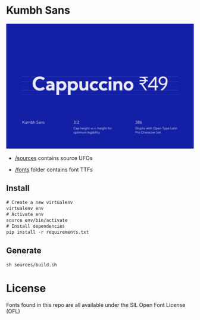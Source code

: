 # Kumbh Sans

![/images/kumbhsans.jpg](/images/kumbhsans.jpg)

* [/sources](sources/) contains source UFOs

* [/fonts](fonts/) folder contains font TTFs

## Install

    # Create a new virtualenv
    virtualenv env
    # Activate env
    source env/bin/activate
    # Install dependencies
    pip install -r requirements.txt

## Generate

    sh sources/build.sh

# License

Fonts found in this repo are all available under the SIL Open Font License (OFL)